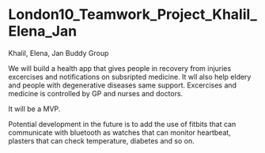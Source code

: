 # London10_Teamwork_Project_Khalil_Elena_Jan
Khalil, Elena, Jan Buddy Group


We will build a health app that gives people in recovery from injuries excercises and notifications on subsripted medicine. It wll also help eldery and people with degenerative diseases same support. Excercises and medicine is controlled by GP and nurses and doctors. 

It will be a MVP. 

Potential development in the future is to add the use of fitbits that can communicate with bluetooth as watches that can monitor heartbeat, plasters that can check temperature, diabetes and so on.

